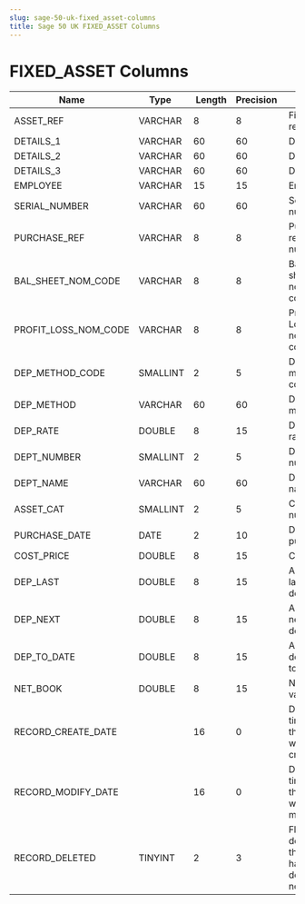 ```yaml
---
slug: sage-50-uk-fixed_asset-columns
title: Sage 50 UK FIXED_ASSET Columns
---
```

# FIXED_ASSET Columns

| Name | Type  |  Length | Precision  |  Notes  | Example |
| --- | --- | --- | --- | --- | --- |
| ASSET_REF | VARCHAR | 8 | 8 | Fixed asset reference | K562FTF |
| DETAILS_1 | VARCHAR | 60 | 60 | Details 1 | BMW 316Si |
| DETAILS_2 | VARCHAR | 60 | 60 | Details 2 |  |
| DETAILS_3 | VARCHAR | 60 | 60 | Details 3 |  |
| EMPLOYEE | VARCHAR | 15 | 15 | Employee | Garage |
| SERIAL_NUMBER | VARCHAR | 60 | 60 | Serial number | K562FTF |
| PURCHASE_REF | VARCHAR | 8 | 8 | Purchase reference number | QUA001 |
| BAL_SHEET_NOM_CODE | VARCHAR | 8 | 8 | Balance sheet nominal code | 0051 |
| PROFIT_LOSS_NOM_CODE | VARCHAR | 8 | 8 | Profit and Loss nominal code | 8003 |
| DEP_METHOD_CODE | SMALLINT | 2 | 5 | Depreciation method code (1-3) | 1 |
| DEP_METHOD | VARCHAR | 60 | 60 | Depreciation method | Straight |
| DEP_RATE | DOUBLE | 8 | 15 | Depreciation rate | 8 |
| DEPT_NUMBER | SMALLINT | 2 | 5 | Department number | 5 |
| DEPT_NAME | VARCHAR | 60 | 60 | Department name | Marketing |
| ASSET_CAT | SMALLINT | 2 | 5 | Category number | 1 |
| PURCHASE_DATE | DATE | 2 | 10 | Date of purchase | 01/01/2002 00:00:00 |
| COST_PRICE | DOUBLE | 8 | 15 | Cost price | 16500 |
| DEP_LAST | DOUBLE | 8 | 15 | Amount of last depreciation | 110 |
| DEP_NEXT | DOUBLE | 8 | 15 | Amount of next depreciation | 110 |
| DEP_TO_DATE | DOUBLE | 8 | 15 | Amount depreciated to date | 1210 |
| NET_BOOK | DOUBLE | 8 | 15 | Net book value | 15290 |
| RECORD_CREATE_DATE |  | 16 | 0 | Date and time when the record was created. | 27/04/2010 17:16:57 |
| RECORD_MODIFY_DATE |  | 16 | 0 | Date and time when the record was modified. | 04/08/2017 14:18:52 |
| RECORD_DELETED | TINYINT | 2 | 3 | Flag denoting if the record has been deleted or not. | 0 |
